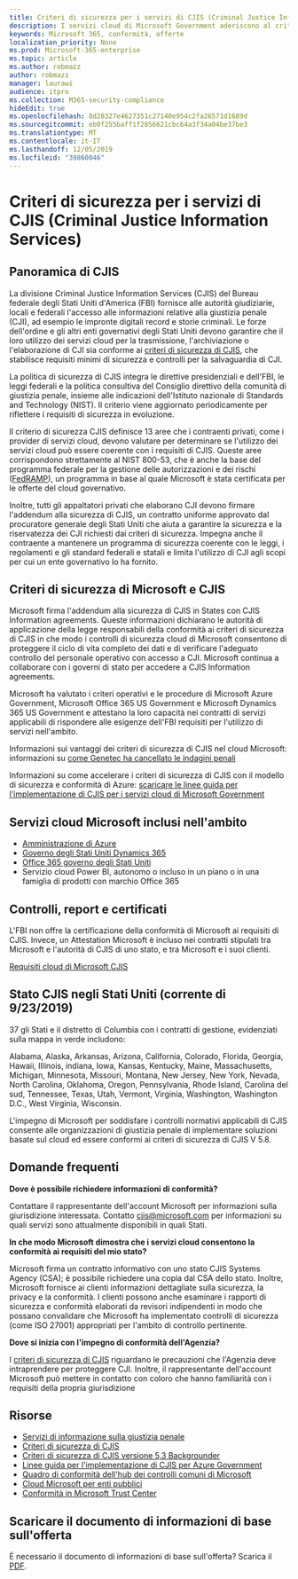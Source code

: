 ```yaml
---
title: Criteri di sicurezza per i servizi di CJIS (Criminal Justice Information Services)
description: I servizi cloud di Microsoft Government aderiscono al criterio di sicurezza US Criminal Justice Information Services.
keywords: Microsoft 365, conformità, offerte
localization_priority: None
ms.prod: Microsoft-365-enterprise
ms.topic: article
ms.author: robmazz
author: robmazz
manager: laurawi
audience: itpro
ms.collection: M365-security-compliance
hideEdit: true
ms.openlocfilehash: 8d28327e4627351c27140e954c2fa26571d1689d
ms.sourcegitcommit: eb0f255baff1f2856621cbc64a3f34a04be37be3
ms.translationtype: MT
ms.contentlocale: it-IT
ms.lasthandoff: 12/05/2019
ms.locfileid: "39860046"
---
```

# <a name="criminal-justice-information-services-cjis-security-policy"></a>Criteri di sicurezza per i servizi di CJIS (Criminal Justice Information Services)

## <a name="cjis-overview"></a>Panoramica di CJIS

La divisione Criminal Justice Information Services (CJIS) del Bureau federale degli Stati Uniti d'America (FBI) fornisce alle autorità giudiziarie, locali e federali l'accesso alle informazioni relative alla giustizia penale (CJI), ad esempio le impronte digitali record e storie criminali. Le forze dell'ordine e gli altri enti governativi degli Stati Uniti devono garantire che il loro utilizzo dei servizi cloud per la trasmissione, l'archiviazione o l'elaborazione di CJI sia conforme ai [criteri di sicurezza di CJIS](https://aka.ms/cjis-security-policy), che stabilisce requisiti minimi di sicurezza e controlli per la salvaguardia di CJI.

La politica di sicurezza di CJIS integra le direttive presidenziali e dell'FBI, le leggi federali e la politica consultiva del Consiglio direttivo della comunità di giustizia penale, insieme alle indicazioni dell'Istituto nazionale di Standards and Technology (NIST). Il criterio viene aggiornato periodicamente per riflettere i requisiti di sicurezza in evoluzione.

Il criterio di sicurezza CJIS definisce 13 aree che i contraenti privati, come i provider di servizi cloud, devono valutare per determinare se l'utilizzo dei servizi cloud può essere coerente con i requisiti di CJIS. Queste aree corrispondono strettamente al NIST 800-53, che è anche la base del programma federale per la gestione delle autorizzazioni e dei rischi ([FedRAMP](offering-FedRAMP.md)), un programma in base al quale Microsoft è stata certificata per le offerte del cloud governativo.

Inoltre, tutti gli appaltatori privati che elaborano CJI devono firmare l'addendum alla sicurezza di CJIS, un contratto uniforme approvato dal procuratore generale degli Stati Uniti che aiuta a garantire la sicurezza e la riservatezza dei CJI richiesti dai criteri di sicurezza. Impegna anche il contraente a mantenere un programma di sicurezza coerente con le leggi, i regolamenti e gli standard federali e statali e limita l'utilizzo di CJI agli scopi per cui un ente governativo lo ha fornito.

## <a name="microsoft-and-cjis-security-policy"></a>Criteri di sicurezza di Microsoft e CJIS

Microsoft firma l'addendum alla sicurezza di CJIS in States con CJIS Information agreements. Queste informazioni dichiarano le autorità di applicazione della legge responsabili della conformità ai criteri di sicurezza di CJIS in che modo i controlli di sicurezza cloud di Microsoft consentono di proteggere il ciclo di vita completo dei dati e di verificare l'adeguato controllo del personale operativo con accesso a CJI. Microsoft continua a collaborare con i governi di stato per accedere a CJIS Information agreements.

Microsoft ha valutato i criteri operativi e le procedure di Microsoft Azure Government, Microsoft Office 365 US Government e Microsoft Dynamics 365 US Government e attestano la loro capacità nei contratti di servizi applicabili di rispondere alle esigenze dell'FBI requisiti per l'utilizzo di servizi nell'ambito.

Informazioni sui vantaggi dei criteri di sicurezza di CJIS nel cloud Microsoft: informazioni su [come Genetec ha cancellato le indagini penali](https://customers.microsoft.com/story/genetec)

Informazioni su come accelerare i criteri di sicurezza di CJIS con il modello di sicurezza e conformità di Azure: [scaricare le linee guida per l'implementazione di CJIS per i servizi cloud di Microsoft Government](https://gallery.technet.microsoft.com/CJIS-Implementation-62af7c27)

## <a name="microsoft-in-scope-cloud-services"></a>Servizi cloud Microsoft inclusi nell'ambito

- [Amministrazione di Azure](https://aka.ms/AzureCompliance)
- [Governo degli Stati Uniti Dynamics 365](https://aka.ms/d365-compliance-list)
- [Office 365 governo degli Stati Uniti](https://go.microsoft.com/fwlink/p/?LinkID=2077751)
- Servizio cloud Power BI, autonomo o incluso in un piano o in una famiglia di prodotti con marchio Office 365

## <a name="audits-reports-and-certificates"></a>Controlli, report e certificati

L'FBI non offre la certificazione della conformità di Microsoft ai requisiti di CJIS. Invece, un Attestation Microsoft è incluso nei contratti stipulati tra Microsoft e l'autorità di CJIS di uno stato, e tra Microsoft e i suoi clienti.

[Requisiti cloud di Microsoft CJIS](https://aka.ms/MicrosoftCJISCloudRequirements)

## <a name="cjis-status-in-the-united-states-current-as-of-9232019"></a>Stato CJIS negli Stati Uniti (corrente di 9/23/2019)

37 gli Stati e il distretto di Columbia con i contratti di gestione, evidenziati sulla mappa in verde includono:

Alabama, Alaska, Arkansas, Arizona, California, Colorado, Florida, Georgia, Hawaii, Illinois, indiana, Iowa, Kansas, Kentucky, Maine, Massachusetts, Michigan, Minnesota, Missouri, Montana, New Jersey, New York, Nevada, North Carolina, Oklahoma, Oregon, Pennsylvania, Rhode Island, Carolina del sud, Tennessee, Texas, Utah, Vermont, Virginia, Washington, Washington D.C., West Virginia, Wisconsin.

L'impegno di Microsoft per soddisfare i controlli normativi applicabili di CJIS consente alle organizzazioni di giustizia penale di implementare soluzioni basate sul cloud ed essere conformi ai criteri di sicurezza di CJIS V 5.8.

## <a name="frequently-asked-questions"></a>Domande frequenti

**Dove è possibile richiedere informazioni di conformità?**

Contattare il rappresentante dell'account Microsoft per informazioni sulla giurisdizione interessata. Contatto <cjis@microsoft.com> per informazioni su quali servizi sono attualmente disponibili in quali Stati.

**In che modo Microsoft dimostra che i servizi cloud consentono la conformità ai requisiti del mio stato?**

Microsoft firma un contratto informativo con uno stato CJIS Systems Agency (CSA); è possibile richiedere una copia dal CSA dello stato. Inoltre, Microsoft fornisce ai clienti informazioni dettagliate sulla sicurezza, la privacy e la conformità. I clienti possono anche esaminare i rapporti di sicurezza e conformità elaborati da revisori indipendenti in modo che possano convalidare che Microsoft ha implementato controlli di sicurezza (come ISO 27001) appropriati per l'ambito di controllo pertinente.

**Dove si inizia con l'impegno di conformità dell'Agenzia?**

I [criteri di sicurezza di CJIS](https://aka.ms/cjis-security-policy) riguardano le precauzioni che l'Agenzia deve intraprendere per proteggere CJI. Inoltre, il rappresentante dell'account Microsoft può mettere in contatto con coloro che hanno familiarità con i requisiti della propria giurisdizione

## <a name="resources"></a>Risorse

- [Servizi di informazione sulla giustizia penale](https://aka.ms/cjis)
- [Criteri di sicurezza di CJIS](https://aka.ms/cjis-security-policy)
- [Criteri di sicurezza di CJIS versione 5,3 Backgrounder](https://aka.ms/cjis-backgrounder)
- [Linee guida per l'implementazione di CJIS per Azure Government](https://aka.ms/cjisimplementationguidelines)
- [Quadro di conformità dell'hub dei controlli comuni di Microsoft](https://www.microsoft.com/trustcenter/common-controls-hub)
- [Cloud Microsoft per enti pubblici](https://go.microsoft.com/fwlink/?linkid=2087246)
- [Conformità in Microsoft Trust Center](https://www.microsoft.com/trust-center/compliance/compliance-overview)

## <a name="download-the-offering-backgrounder"></a>Scaricare il documento di informazioni di base sull'offerta

È necessario il documento di informazioni di base sull'offerta? Scarica il [PDF](https://download.microsoft.com/download/4/D/0/4D008840-B8C4-480B-ACD1-D55CB34AD6BC/CJIS_Compliance_Backgrounder.pdf).
